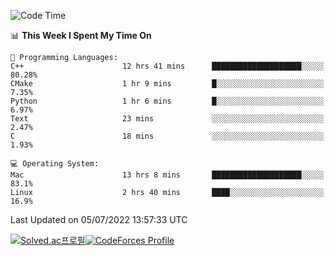 
<!--START_SECTION:waka-->
![Code Time](http://img.shields.io/badge/Code%20Time-0%20secs-blue)

📊 **This Week I Spent My Time On** 

```text
💬 Programming Languages: 
C++                      12 hrs 41 mins      ████████████████████░░░░░   80.28% 
CMake                    1 hr 9 mins         █░░░░░░░░░░░░░░░░░░░░░░░░   7.35% 
Python                   1 hr 6 mins         █░░░░░░░░░░░░░░░░░░░░░░░░   6.97% 
Text                     23 mins             ░░░░░░░░░░░░░░░░░░░░░░░░░   2.47% 
C                        18 mins             ░░░░░░░░░░░░░░░░░░░░░░░░░   1.93%

💻 Operating System: 
Mac                      13 hrs 8 mins       ████████████████████░░░░░   83.1% 
Linux                    2 hrs 40 mins       ████░░░░░░░░░░░░░░░░░░░░░   16.9%

```


 Last Updated on 05/07/2022 13:57:33 UTC
<!--END_SECTION:waka-->
[![Solved.ac프로필](http://mazassumnida.wtf/api/generate_badge?boj=hckim96)](https://solved.ac/hckim96)[![CodeForces Profile](https://cf.leed.at?id=hckim96)](https://codeforces.com/profile/hckim96)
